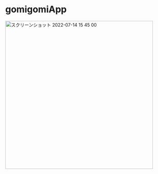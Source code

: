 # gomigomiApp

<img width="463" alt="スクリーンショット 2022-07-14 15 45 00" src="https://user-images.githubusercontent.com/88187010/178918616-f2c24594-71b5-4d6c-b182-f1c10d98e18a.png">
